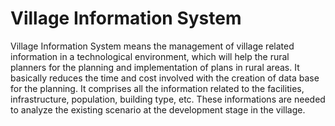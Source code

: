 # Village Information System
 Village Information System means the management of village related information in a technological environment, which will help the rural planners for the planning and implementation of plans in rural areas. It basically reduces the time and cost involved with the creation of data base for the planning. It comprises all the information related to the facilities, infrastructure, population, building type, etc. These informations are needed to analyze the existing scenario at the development stage in the village.
